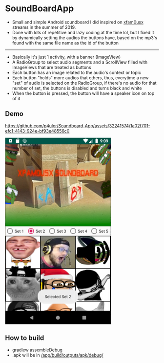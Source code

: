 # SoundBoardApp
- Small and simple Android soundboard I did inspired on [xfam0usx](https://www.twitch.tv/cfnafamous) streams in the summer of 2019. 
- Done with lots of repetitive and lazy coding at the time lol, but I fixed it by dynamically setting the audios the buttons have, based on the mp3's found with the same file name as the id of the button
___
- Basically it's just 1 activity, with a banner (ImageView)
- A RadioGroup to select audio segments and a ScrollView filled with ImageViews that are treated as buttons
- Each button has an image related to the audio's context or topic
- Each button "holds" more audios that others, thus, everytime a new "set" of audio is selected on the RadioGroup, if there's no audio for that number of set, the buttons is disabled and turns black and white
- When the button is pressed, the button will have a speaker icon on top of it

## Demo

https://github.com/p4ulor/Soundboard-App/assets/32241574/1a02f701-efc1-4143-924e-bf93e48556c0

![](Documentation/demo.png)

## How to build
- gradlew assembleDebug
- .apk will be in [/app/build/outputs/apk/debug/](./App/app/build/outputs/apk/debug/)
